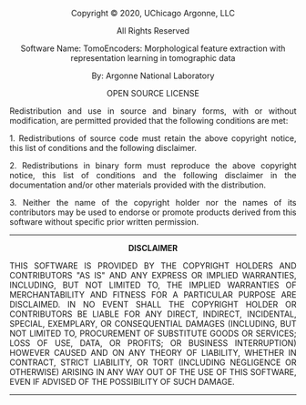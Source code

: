 <p align="center">Copyright © 2020, UChicago Argonne, LLC</p>  
<p align="center">All Rights Reserved</p>  
<p align="center">Software Name: TomoEncoders: Morphological feature extraction with representation learning in tomographic data</p>  
<p align="center">By: Argonne National Laboratory</p>  
<p align="center">OPEN SOURCE LICENSE</p>  


<p align="justify">Redistribution and use in source and binary forms, with or without modification, are permitted provided that the following conditions are met:</p>

<p align="justify">1. Redistributions of source code must retain the above copyright notice, this list of conditions and the following disclaimer.</p>
<p align="justify">2. Redistributions in binary form must reproduce the above copyright notice, this list of conditions and the following disclaimer in the documentation and/or other materials provided with the distribution.</p>
<p align="justify">3. Neither the name of the copyright holder nor the names of its contributors may be used to endorse or promote products derived from this software without specific prior written permission.</p>

******************************************************************************************************
**<p align="center">DISCLAIMER</p>**  
<p align="justify">THIS SOFTWARE IS PROVIDED BY THE COPYRIGHT HOLDERS AND CONTRIBUTORS "AS IS" AND ANY EXPRESS OR IMPLIED WARRANTIES, INCLUDING, BUT NOT LIMITED TO, THE IMPLIED WARRANTIES OF MERCHANTABILITY AND FITNESS FOR A PARTICULAR PURPOSE ARE DISCLAIMED. IN NO EVENT SHALL THE COPYRIGHT HOLDER OR CONTRIBUTORS BE LIABLE FOR ANY DIRECT, INDIRECT, INCIDENTAL, SPECIAL, EXEMPLARY, OR CONSEQUENTIAL DAMAGES (INCLUDING, BUT NOT LIMITED TO, PROCUREMENT OF SUBSTITUTE GOODS OR SERVICES; LOSS OF USE, DATA, OR PROFITS; OR BUSINESS INTERRUPTION) HOWEVER CAUSED AND ON ANY THEORY OF LIABILITY, WHETHER IN CONTRACT, STRICT LIABILITY, OR TORT (INCLUDING NEGLIGENCE OR OTHERWISE) ARISING IN ANY WAY OUT OF THE USE OF THIS SOFTWARE, EVEN IF ADVISED OF THE POSSIBILITY OF SUCH DAMAGE.</p>

***************************************************************************************************

